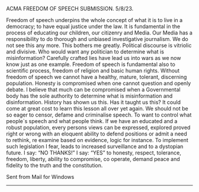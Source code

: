 ACMA FREEDOM OF SPEECH SUBMISSION.   5/8/23.

Freedom of speech underpins the whole concept of what it is to live in a democracy; to have equal justice under the
law. It is fundamental in the process of educating our children, our citizenry and Media. Our Media has a responsibility
to do thorough and unbiased investigative journalism. We do not see this any more. This bothers me greatly. Political
discourse is vitriolic and divisive. Who would want any politician to determine what is misinformation? Carefully
crafted lies have lead us into wars as we now know just as one example.
Freedom of speech is fundamental also to scientific process, freedom of religion and basic human rights. Without
freedom of speech we cannot have a healthy, mature, tolerant, discerning population. Honesty is compromised when
one cannot question and openly debate.
I believe that much can be compromised when a Governmental body has the sole authority to determine what is
misinformation and disinformation. History has shown us this. Has it taught us this? It could come at great cost to
learn this lesson all over yet again.
We should not be so eager to censor, defame and criminalise speech. To want to control what people`s speech and
what people think. If we have an educated and a robust population, every persons views can be expressed, explored
proved right or wrong with an eloquent ability to defend positions or admit a need to rethink, re examine based on
evidence, logic for instance.
To implement such legislation I fear, leads to increased surveillance and to a dystopian future.
I say: “NO THANKS!”
I say: “YES” to honesty, respect, tolerance, freedom, liberty, ability to compromise, co operate, demand peace and
fidelity to the truth and the constitution.

Sent from Mail for Windows


-----

